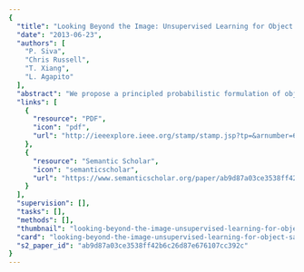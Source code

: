 ```yaml
---
{
  "title": "Looking Beyond the Image: Unsupervised Learning for Object Saliency and Detection",
  "date": "2013-06-23",
  "authors": [
    "P. Siva",
    "Chris Russell",
    "T. Xiang",
    "L. Agapito"
  ],
  "abstract": "We propose a principled probabilistic formulation of object saliency as a sampling problem. This novel formulation allows us to learn, from a large corpus of unlabelled images, which patches of an image are of the greatest interest and most likely to correspond to an object. We then sample the object saliency map to propose object locations. We show that using only a single object location proposal per image, we are able to correctly select an object in over 42% of the images in the Pascal VOC 2007 dataset, substantially outperforming existing approaches. Furthermore, we show that our object proposal can be used as a simple unsupervised approach to the weakly supervised annotation problem. Our simple unsupervised approach to annotating objects of interest in images achieves a higher annotation accuracy than most weakly supervised approaches.",
  "links": [
    {
      "resource": "PDF",
      "icon": "pdf",
      "url": "http://ieeexplore.ieee.org/stamp/stamp.jsp?tp=&arnumber=6619260"
    },
    {
      "resource": "Semantic Scholar",
      "icon": "semanticscholar",
      "url": "https://www.semanticscholar.org/paper/ab9d87a03ce3538ff42b6c26d87e676107cc392c"
    }
  ],
  "supervision": [],
  "tasks": [],
  "methods": [],
  "thumbnail": "looking-beyond-the-image-unsupervised-learning-for-object-saliency-and-detection-thumb.jpg",
  "card": "looking-beyond-the-image-unsupervised-learning-for-object-saliency-and-detection-card.jpg",
  "s2_paper_id": "ab9d87a03ce3538ff42b6c26d87e676107cc392c"
}
---
```


